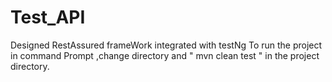 # Test_API
Designed RestAssured frameWork integrated with testNg 
To run the project in  command Prompt ,change directory and  " mvn clean test " in the project directory.

